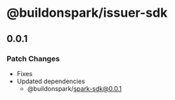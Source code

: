 # @buildonspark/issuer-sdk

## 0.0.1

### Patch Changes

- Fixes
- Updated dependencies
  - @buildonspark/spark-sdk@0.0.1
